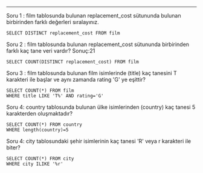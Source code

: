 ---

Soru 1 : film tablosunda bulunan replacement_cost sütununda bulunan birbirinden farklı değerleri sıralayınız.

```
SELECT DISTINCT replacement_cost FROM film
```

Soru 2 : film tablosunda bulunan replacement_cost sütununda birbirinden farklı kaç tane veri vardır? Sonuç:21

```
SELECT COUNT(DISTINCT replacement_cost) FROM film
```

Soru 3 : film tablosunda bulunan film isimlerinde (title) kaç tanesini T karakteri ile başlar ve aynı zamanda rating 'G' ye eşittir?

```
SELECT COUNT(*) FROM film
WHERE title LIKE 'T%' AND rating='G'
```

Soru 4: country tablosunda bulunan ülke isimlerinden (country) kaç tanesi 5 karakterden oluşmaktadır?

```
SELECT COUNT(*) FROM country
WHERE length(country)=5
```

Soru 4: city tablosundaki şehir isimlerinin kaç tanesi 'R' veya r karakteri ile biter?

```
SELECT COUNT(*) FROM city
WHERE city ILIKE '%r'